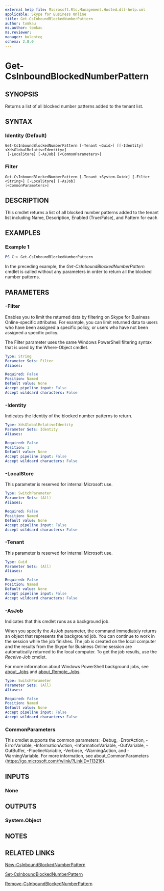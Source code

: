 ```yaml
---
external help file: Microsoft.Rtc.Management.Hosted.dll-help.xml 
applicable: Skype for Business Online 
title: Get-CsInboundBlockedNumberPattern 
author: tomkau
ms.author: tomkau
ms.reviewer:
manager: bulenteg
schema: 2.0.0 
---
```


# Get-CsInboundBlockedNumberPattern

## SYNOPSIS
Returns a list of all blocked number patterns added to the tenant list.

## SYNTAX

### Identity (Default)
```
Get-CsInboundBlockedNumberPattern [-Tenant <Guid>] [[-Identity] <XdsGlobalRelativeIdentity>]
 [-LocalStore] [-AsJob] [<CommonParameters>]
```

### Filter
```
Get-CsInboundBlockedNumberPattern [-Tenant <System.Guid>] [-Filter <String>] [-LocalStore] [-AsJob]
[<CommonParameters>]
```

## DESCRIPTION
This cmdlet returns a list of all blocked number patterns added to the tenant list including Name, Description, Enabled (True/False), and Pattern for each.

## EXAMPLES

### Example 1
```powershell
PS C:> Get-CsInboundBlockedNumberPattern
```

In the preceding example, the *Get-CsInboundBlockedNumberPattern* cmdlet is called without any parameters in order to return all the blocked number patterns.

## PARAMETERS

### -Filter
Enables you to limit the returned data by filtering on Skype for Business Online-specific attributes. For example, you can limit returned data to users who have been assigned a specific policy, or users who have not been assigned a specific policy.

The Filter parameter uses the same Windows PowerShell filtering syntax that is used by the Where-Object cmdlet.

```yaml
Type: String
Parameter Sets: Filter
Aliases:

Required: False
Position: Named
Default value: None
Accept pipeline input: False
Accept wildcard characters: False
```

### -Identity
Indicates the Identity of the blocked number patterns to return.

```yaml
Type: XdsGlobalRelativeIdentity
Parameter Sets: Identity
Aliases:

Required: False
Position: 1
Default value: None
Accept pipeline input: False
Accept wildcard characters: False
```

### -LocalStore
This parameter is reserved for internal Microsoft use.

```yaml
Type: SwitchParameter
Parameter Sets: (All)
Aliases:

Required: False
Position: Named
Default value: None
Accept pipeline input: False
Accept wildcard characters: False
```

### -Tenant
This parameter is reserved for internal Microsoft use.

```yaml
Type: Guid
Parameter Sets: (All)
Aliases:

Required: False
Position: Named
Default value: None
Accept pipeline input: False
Accept wildcard characters: False
```

### -AsJob
Indicates that this cmdlet runs as a background job.

When you specify the *AsJob* parameter, the command immediately returns an object that represents the background job. You can continue to work in the session while the job finishes. The job is created on the local computer and the results from the Skype for Business Online session are automatically returned to the local computer. To get the job results, use the *Receive-Job* cmdlet.

For more information about Windows PowerShell background jobs, see [about_Jobs](https://docs.microsoft.com/en-us/powershell/module/microsoft.powershell.core/about/about_jobs?view=powershell-6) and [about_Remote_Jobs](https://docs.microsoft.com/en-us/powershell/module/microsoft.powershell.core/about/about_remote_jobs?view=powershell-6).

```yaml
Type: SwitchParameter
Parameter Sets: (All)
Aliases:

Required: False
Position: Named
Default value: None
Accept pipeline input: False
Accept wildcard characters: False
```

### CommonParameters
This cmdlet supports the common parameters: -Debug, -ErrorAction, -ErrorVariable, -InformationAction, -InformationVariable, -OutVariable, -OutBuffer, -PipelineVariable, -Verbose, -WarningAction, and -WarningVariable. For more information, see about_CommonParameters (https://go.microsoft.com/fwlink/?LinkID=113216).

## INPUTS

### None

## OUTPUTS

### System.Object
## NOTES

## RELATED LINKS

[New-CsInboundBlockedNumberPattern](New-CsInboundBlockedNumberPattern.md)

[Set-CsInboundBlockedNumberPattern](Set-CsInboundBlockedNumberPattern)

[Remove-CsInboundBlockedNumberPattern](Remove-CsInboundBlockedNumberPattern)
